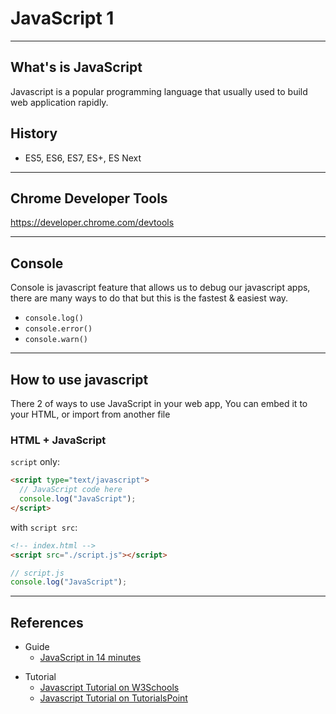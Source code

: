 # JavaScript 1

---

## What's is JavaScript

Javascript is a popular programming language that usually used to build web application rapidly.

## History

- ES5, ES6, ES7, ES+, ES Next

---

## Chrome Developer Tools

https://developer.chrome.com/devtools

---

## Console

Console is javascript feature that allows us to debug our javascript apps, there are many ways to do that but this is the fastest & easiest way.

- `console.log()`
- `console.error()`
- `console.warn()`

---

## How to use javascript

There 2 of ways to use JavaScript in your web app, You can embed it to your HTML, or import from another file

### HTML + JavaScript

`script` only:

```html
<script type="text/javascript">
  // JavaScript code here
  console.log("JavaScript");
</script>
```

with `script src`:

```html
<!-- index.html -->
<script src="./script.js"></script>
```

```js
// script.js
console.log("JavaScript");
```

---

## References

- Guide
  - [JavaScript in 14 minutes](https://jgthms.com/javascript-in-14-minutes)
  <!-- - [The Modern Javascript Tutorial on JavaScript.info](https://javascript.info) -->
  <!-- - [JavaScript Enlightenment](http://javascriptenlightenment.com) -->
  <!-- - [Eloquent JavaScript](https://eloquentjavascript.net) -->
  <!-- - [freeCodeCamp](https://www.freecodecamp.org) -->
<!-- - Cheatsheet
  - [ES2015+ cheatsheet - DevHints.io](https://devhints.io/es6)
  - [ES6 Syntax and Feature Overview – Tania Rascia](https://www.taniarascia.com/es6-syntax-and-feature-overview) -->
- Tutorial
  <!-- - [JavaScript documentation on DevDocs](http://devdocs.io/javascript) -->
  - [Javascript Tutorial on W3Schools](https://www.w3schools.com/js/default.asp)
  - [Javascript Tutorial on TutorialsPoint](https://www.tutorialspoint.com/javascript/index.htm)
